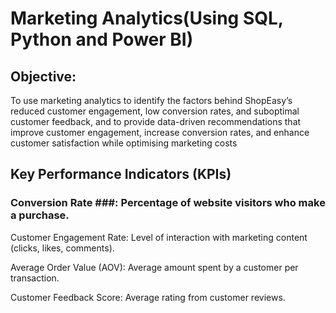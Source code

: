 # Marketing Analytics(Using SQL, Python and Power BI) #
## Objective: ##
To use marketing analytics to identify the factors behind ShopEasy’s reduced customer engagement, low conversion rates, and suboptimal customer feedback, and to provide data-driven recommendations that improve customer engagement, increase conversion rates, and enhance customer satisfaction while optimising marketing costs

## Key Performance Indicators (KPIs) ##
### Conversion Rate ###: Percentage of website visitors who make a purchase.

Customer Engagement Rate: Level of interaction with marketing content (clicks, likes, comments).

Average Order Value (AOV): Average amount spent by a customer per transaction.

Customer Feedback Score: Average rating from customer reviews.



